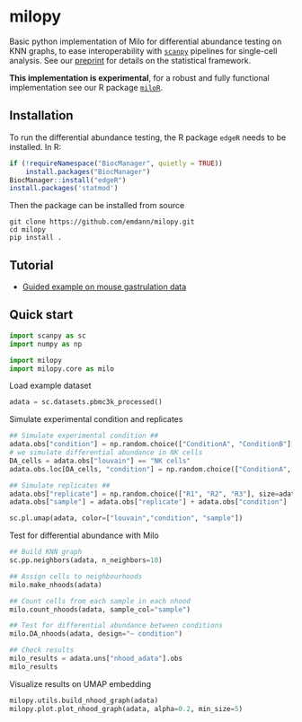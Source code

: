 # milopy
Basic python implementation of Milo for differential abundance testing on KNN graphs, to ease interoperability with [`scanpy`](https://scanpy.readthedocs.io/en/stable/index.html) pipelines for single-cell analysis. See our [preprint](https://www.biorxiv.org/content/10.1101/2020.11.23.393769v1) for details on the statistical framework.

**This implementation is experimental**, for a robust and fully functional implementation see our R package [`miloR`](https://github.com/MarioniLab/miloR).

## Installation

To run the differential abundance testing, the R package `edgeR` needs to be installed. In R:
```r
if (!requireNamespace("BiocManager", quietly = TRUE))
    install.packages("BiocManager")
BiocManager::install("edgeR")
install.packages('statmod')
```

Then the package can be installed from source
```
git clone https://github.com/emdann/milopy.git
cd milopy
pip install .
```

## Tutorial

* [Guided example on mouse gastrulation data](https://nbviewer.jupyter.org/github/emdann/milopy/blob/master/notebooks/milopy_example.ipynb)



## Quick start
```python
import scanpy as sc
import numpy as np

import milopy
import milopy.core as milo
```

Load example dataset
```python
adata = sc.datasets.pbmc3k_processed()
```

Simulate experimental condition and replicates
```python
## Simulate experimental condition ##
adata.obs["condition"] = np.random.choice(["ConditionA", "ConditionB"], size=adata.n_obs, p=[0.5,0.5])
# we simulate differential abundance in NK cells
DA_cells = adata.obs["louvain"] == "NK cells"
adata.obs.loc[DA_cells, "condition"] = np.random.choice(["ConditionA", "ConditionB"], size=sum(DA_cells), p=[0.2,0.8])

## Simulate replicates ##
adata.obs["replicate"] = np.random.choice(["R1", "R2", "R3"], size=adata.n_obs)
adata.obs["sample"] = adata.obs["replicate"] + adata.obs["condition"]

sc.pl.umap(adata, color=["louvain","condition", "sample"])
```

Test for differential abundance with Milo
```python
## Build KNN graph
sc.pp.neighbors(adata, n_neighbors=10)

## Assign cells to neighbourhoods
milo.make_nhoods(adata)

## Count cells from each sample in each nhood
milo.count_nhoods(adata, sample_col="sample")

## Test for differential abundance between conditions
milo.DA_nhoods(adata, design="~ condition")

## Check results
milo_results = adata.uns["nhood_adata"].obs
milo_results
```

Visualize results on UMAP embedding
```python
milopy.utils.build_nhood_graph(adata)
milopy.plot.plot_nhood_graph(adata, alpha=0.2, min_size=5)
```
